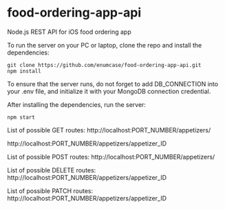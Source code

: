 # food-ordering-app-api
Node.js REST API for iOS food ordering app

To run the server on your PC or laptop, clone the repo and install the dependencies:
```
git clone https://github.com/enumcase/food-ordering-app-api.git
npm install
```

To ensure that the server runs, do not forget to add DB_CONNECTION into your .env file, and initialize it with your MongoDB connection credential.

After installing the dependencies, run the server:
```
npm start
```

List of possible GET routes:
http://localhost:PORT_NUMBER/appetizers/

http://localhost:PORT_NUMBER/appetizers/appetizer_ID

List of possible POST routes:
http://localhost:PORT_NUMBER/appetizers/

List of possible DELETE routes:
http://localhost:PORT_NUMBER/appetizers/appetizer_ID

List of possible PATCH routes:
http://localhost:PORT_NUMBER/appetizers/appetizer_ID
